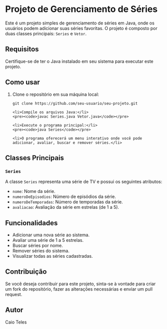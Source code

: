 <h1>Projeto de Gerenciamento de Séries</h1>

<p>Este é um projeto simples de gerenciamento de séries em Java, onde os usuários podem adicionar suas séries favoritas. O projeto é composto por duas classes principais: <code>Series</code> e <code>Vetor</code>.</p>

<h2>Requisitos</h2>

<p>Certifique-se de ter o Java instalado em seu sistema para executar este projeto.</p>

<h2>Como usar</h2>

<ol>
    <li>Clone o repositório em sua máquina local:</li>
    <pre><code>git clone https://github.com/seu-usuario/seu-projeto.git</code></pre>

    <li>Compile os arquivos Java:</li>
    <pre><code>javac Series.java Vetor.java</code></pre>

    <li>Execute o programa principal:</li>
    <pre><code>java Series</code></pre>

    <li>O programa oferecerá um menu interativo onde você pode adicionar, avaliar, buscar e remover séries.</li>
</ol>

<h2>Classes Principais</h2>

<h3><code>Series</code></h3>

<p>A classe <code>Series</code> representa uma série de TV e possui os seguintes atributos:</p>

<ul>
    <li><code>nome</code>: Nome da série.</li>
    <li><code>numeroDeEpisodios</code>: Número de episódios da série.</li>
    <li><code>numeroDeTemporadas</code>: Número de temporadas da série.</li>
    <li><code>avaliacao</code>: Avaliação da série em estrelas (de 1 a 5).</li>
</ul>

<h2>Funcionalidades</h2>

<ul>
    <li>Adicionar uma nova série ao sistema.</li>
    <li>Avaliar uma série de 1 a 5 estrelas.</li>
    <li>Buscar séries por nome.</li>
    <li>Remover séries do sistema.</li>
    <li>Visualizar todas as séries cadastradas.</li>
</ul>

##

<h2>Contribuição</h2>

<p>Se você deseja contribuir para este projeto, sinta-se à vontade para criar um fork do repositório, fazer as alterações necessárias e enviar um pull request.</p>

<h2>Autor</h2>

<p>Caio Teles</p>
